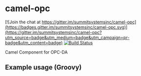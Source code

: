 camel-opc
=========

[![Join the chat at https://gitter.im/summitsystemsinc/camel-opc](https://badges.gitter.im/summitsystemsinc/camel-opc.svg)](https://gitter.im/summitsystemsinc/camel-opc?utm_source=badge&utm_medium=badge&utm_campaign=pr-badge&utm_content=badge)
[![Build Status](https://travis-ci.org/summitsystemsinc/camel-opc.svg?branch=master)](https://travis-ci.org/summitsystemsinc/camel-opc)

Camel Component for OPC-DA

Example usage (Groovy)
----------------------

<script src="https://gist.github.com/magno32/8701890.js"></script>